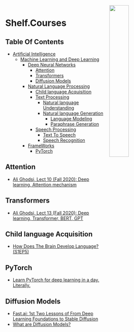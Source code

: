 <img src="https://github.com/IKJ1992/Shelf/blob/master/images/logo.PNG" width="35%" height="35%" align="right" />

# Shelf.Courses

## Table Of Contents
- [Artificial Intelligence]()
  - [Machine Learning and Deep Learning]()
    - [Deep Neural Networks]()
      - [Attention](#attention)
      - [Transformers](#transformers)
      - [Diffusion Models](#diffusion-models)
    - [Natural Language Processing]()
      - [Child language Acquisition](#child-language-acquisition)
      - [Text Processing]()
        - [Natural language Understanding]()
        - [Natural language Generation]()
          - [Language Modeling]()
          - [Paraphrase Generation]()
      - [Speech Processing]()
        - [Text To Speech]()
        - [Speech Recognition]()
    - [FrameWorks]()
      - [PyTorch](#pytorch)
## Attention 
- [Ali Ghodsi, Lect 10 (Fall 2020): Deep learning, Attention mechanism
](https://www.youtube.com/watch?v=WFcH7kRNEBc&list=PLehuLRPyt1Hwqk1BopyiREdPfJng2cuNQ&index=7)

## Transformers
- [Ali Ghodsi, Lect 13 (Fall 2020): Deep learning, Transformer, BERT, GPT
](https://www.youtube.com/watch?v=APzuQoScLfc)


## Child language Acquisition
- [How Does The Brain Develop Language? (S1EP5)](https://www.youtube.com/watch?v=wVTtIgUn4zE)

## PyTorch
- [Learn PyTorch for deep learning in a day. Literally.](https://www.youtube.com/watch?v=Z_ikDlimN6A)

## Diffusion Models
- [Fast.ai: 1st Two Lessons of From Deep Learning Foundations to Stable Diffusion](https://www.fast.ai/posts/part2-2022-preview.html)
- [What are Diffusion Models?](https://youtu.be/fbLgFrlTnGU)
